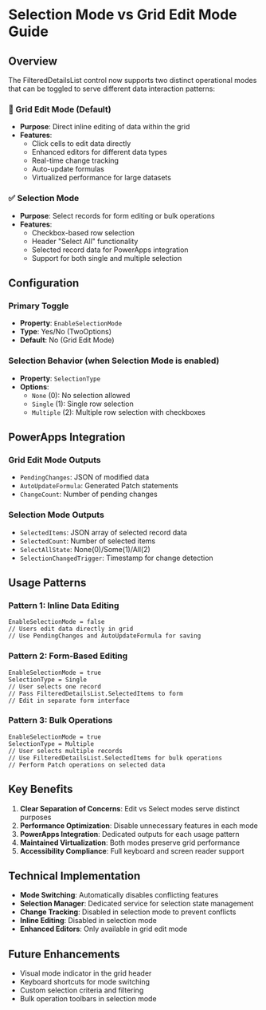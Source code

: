 # Selection Mode vs Grid Edit Mode Guide

## Overview

The FilteredDetailsList control now supports two distinct operational modes that can be toggled to serve different data interaction patterns:

### 🔧 Grid Edit Mode (Default)
- **Purpose**: Direct inline editing of data within the grid
- **Features**: 
  - Click cells to edit data directly
  - Enhanced editors for different data types
  - Real-time change tracking
  - Auto-update formulas
  - Virtualized performance for large datasets

### ✅ Selection Mode 
- **Purpose**: Select records for form editing or bulk operations
- **Features**:
  - Checkbox-based row selection
  - Header "Select All" functionality
  - Selected record data for PowerApps integration
  - Support for both single and multiple selection

## Configuration

### Primary Toggle
- **Property**: `EnableSelectionMode`
- **Type**: Yes/No (TwoOptions)
- **Default**: No (Grid Edit Mode)

### Selection Behavior (when Selection Mode is enabled)
- **Property**: `SelectionType`
- **Options**:
  - `None` (0): No selection allowed
  - `Single` (1): Single row selection
  - `Multiple` (2): Multiple row selection with checkboxes

## PowerApps Integration

### Grid Edit Mode Outputs
- `PendingChanges`: JSON of modified data
- `AutoUpdateFormula`: Generated Patch statements
- `ChangeCount`: Number of pending changes

### Selection Mode Outputs
- `SelectedItems`: JSON array of selected record data
- `SelectedCount`: Number of selected items
- `SelectAllState`: None(0)/Some(1)/All(2)
- `SelectionChangedTrigger`: Timestamp for change detection

## Usage Patterns

### Pattern 1: Inline Data Editing
```
EnableSelectionMode = false
// Users edit data directly in grid
// Use PendingChanges and AutoUpdateFormula for saving
```

### Pattern 2: Form-Based Editing  
```
EnableSelectionMode = true
SelectionType = Single
// User selects one record
// Pass FilteredDetailsList.SelectedItems to form
// Edit in separate form interface
```

### Pattern 3: Bulk Operations
```
EnableSelectionMode = true  
SelectionType = Multiple
// User selects multiple records
// Use FilteredDetailsList.SelectedItems for bulk operations
// Perform Patch operations on selected data
```

## Key Benefits

1. **Clear Separation of Concerns**: Edit vs Select modes serve distinct purposes
2. **Performance Optimization**: Disable unnecessary features in each mode
3. **PowerApps Integration**: Dedicated outputs for each usage pattern
4. **Maintained Virtualization**: Both modes preserve grid performance
5. **Accessibility Compliance**: Full keyboard and screen reader support

## Technical Implementation

- **Mode Switching**: Automatically disables conflicting features
- **Selection Manager**: Dedicated service for selection state management
- **Change Tracking**: Disabled in selection mode to prevent conflicts
- **Inline Editing**: Disabled in selection mode
- **Enhanced Editors**: Only available in grid edit mode

## Future Enhancements

- Visual mode indicator in the grid header
- Keyboard shortcuts for mode switching
- Custom selection criteria and filtering
- Bulk operation toolbars in selection mode
